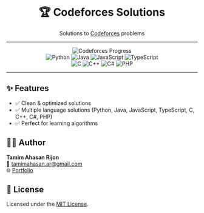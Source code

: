<div align="center">
  <h1>🏆 Codeforces Solutions</h1>
  
  Solutions to [Codeforces](https://codeforces.com/) problems
  
  ---
  
  ![Codeforces Progress](https://img.shields.io/badge/Solved-50%20problems-323232?style=flat-square)
  <br/>
  ![Python](https://img.shields.io/badge/Python%203-49%20solutions-60A4FB?style=flat-square&logo=python)
  ![Java](https://img.shields.io/badge/Java-1%20solutions-4298E2?style=flat-square&logo=java)
  ![JavaScript](https://img.shields.io/badge/JavaScript-0%20solutions-F7DF1E?style=flat-square&logo=javascript)
  ![TypeScript](https://img.shields.io/badge/TypeScript-0%20solutions-3178C6?style=flat-square&logo=typescript)
  <br/>
  ![C](https://img.shields.io/badge/C-1%20solutions-555555?style=flat-square&logo=c)
  ![C++](https://img.shields.io/badge/C%2B%2B-0%20solutions-00599C?style=flat-square&logo=cplusplus)
  ![C#](https://img.shields.io/badge/C%23-0%20solutions-239120?style=flat-square&logo=csharp)
  ![PHP](https://img.shields.io/badge/PHP-0%20solutions-777BB4?style=flat-square&logo=php)
  
  ---
</div>

## ✨ Features
- ✅ Clean & optimized solutions
- ✅ Multiple language solutions (Python, Java, JavaScript, TypeScript, C, C++, C#, PHP)
- ✅ Perfect for learning algorithms

## 👨‍💻 Author
**Tamim Ahasan Rijon**  
📧 [tamimahasan.ar@gmail.com](mailto:tamimahasan.ar@gmail.com)  
🌐 [Portfolio](https://tamim-ar.netlify.app/)

## 📜 License
Licensed under the [MIT License](./LICENSE).
